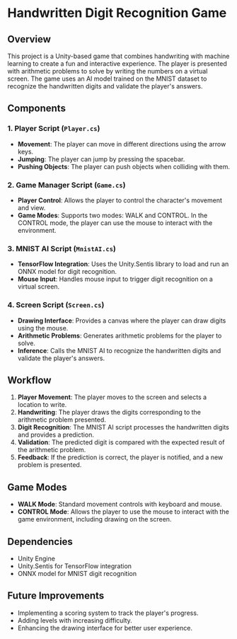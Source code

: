 # Handwritten Digit Recognition Game

## Overview

This project is a Unity-based game that combines handwriting with machine learning to create a fun and interactive experience. The player is presented with arithmetic problems to solve by writing the numbers on a virtual screen. The game uses an AI model trained on the MNIST dataset to recognize the handwritten digits and validate the player's answers.

## Components

### 1. Player Script (`Player.cs`)

- **Movement**: The player can move in different directions using the arrow keys.
- **Jumping**: The player can jump by pressing the spacebar.
- **Pushing Objects**: The player can push objects when colliding with them.

### 2. Game Manager Script (`Game.cs`)

- **Player Control**: Allows the player to control the character's movement and view.
- **Game Modes**: Supports two modes: WALK and CONTROL. In the CONTROL mode, the player can use the mouse to interact with the environment.

### 3. MNIST AI Script (`MnistAI.cs`)

- **TensorFlow Integration**: Uses the Unity.Sentis library to load and run an ONNX model for digit recognition.
- **Mouse Input**: Handles mouse input to trigger digit recognition on a virtual screen.

### 4. Screen Script (`Screen.cs`)

- **Drawing Interface**: Provides a canvas where the player can draw digits using the mouse.
- **Arithmetic Problems**: Generates arithmetic problems for the player to solve.
- **Inference**: Calls the MNIST AI to recognize the handwritten digits and validate the player's answers.

## Workflow

1. **Player Movement**: The player moves to the screen and selects a location to write.
2. **Handwriting**: The player draws the digits corresponding to the arithmetic problem presented.
3. **Digit Recognition**: The MNIST AI script processes the handwritten digits and provides a prediction.
4. **Validation**: The predicted digit is compared with the expected result of the arithmetic problem.
5. **Feedback**: If the prediction is correct, the player is notified, and a new problem is presented.

## Game Modes

- **WALK Mode**: Standard movement controls with keyboard and mouse.
- **CONTROL Mode**: Allows the player to use the mouse to interact with the game environment, including drawing on the screen.

## Dependencies

- Unity Engine
- Unity.Sentis for TensorFlow integration
- ONNX model for MNIST digit recognition

## Future Improvements

- Implementing a scoring system to track the player's progress.
- Adding levels with increasing difficulty.
- Enhancing the drawing interface for better user experience.


